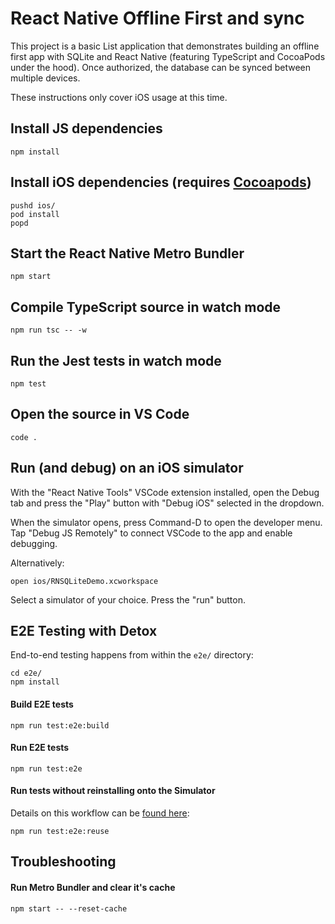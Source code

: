 # React Native Offline First and sync

This project is a basic List application that demonstrates building an offline first app with SQLite and React Native (featuring TypeScript and CocoaPods under the hood). Once authorized, the database can be synced between multiple devices. 

These instructions only cover iOS usage at this time.


## Install JS dependencies

    npm install


## Install iOS dependencies (requires [Cocoapods](https://cocoapods.org/))

    pushd ios/
    pod install
    popd


## Start the React Native Metro Bundler

    npm start


## Compile TypeScript source in watch mode

    npm run tsc -- -w


## Run the Jest tests in watch mode

    npm test


## Open the source in VS Code

    code .


## Run (and debug) on an iOS simulator

With the "React Native Tools" VSCode extension installed, open the Debug tab and press the "Play" button with "Debug iOS" selected in the dropdown.

When the simulator opens, press Command-D to open the developer menu. Tap "Debug JS Remotely" to connect VSCode to the app and enable debugging.

Alternatively: 

    open ios/RNSQLiteDemo.xcworkspace

Select a simulator of your choice. Press the "run" button.

## E2E Testing with Detox

End-to-end testing happens from within the `e2e/` directory:

    cd e2e/
    npm install


#### Build E2E tests

    npm run test:e2e:build


#### Run E2E tests

    npm run test:e2e


#### Run tests without reinstalling onto the Simulator

Details on this workflow can be [found here](https://github.com/wix/Detox/blob/master/docs/Guide.DevelopingWhileWritingTests.md):

    npm run test:e2e:reuse


## Troubleshooting

#### Run Metro Bundler and clear it's cache

    npm start -- --reset-cache

